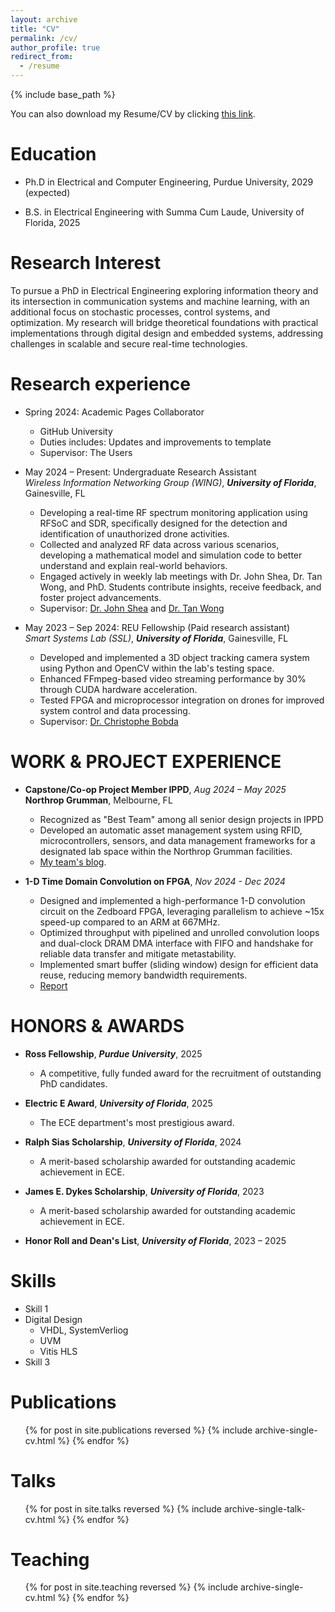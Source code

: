```yaml
---
layout: archive
title: "CV"
permalink: /cv/
author_profile: true
redirect_from:
  - /resume
---
```


{% include base_path %}

You can also download my Resume/CV by clicking [this link](/files/Resume/MichaelTung_Resume_2025_06_26.pdf).

Education
======
* Ph.D in Electrical and Computer Engineering, Purdue University, 2029 (expected)
<!--* M.S. in Jekyll, GitHub University, 2014 -->
* B.S. in Electrical Engineering with Summa Cum Laude, University of Florida, 2025

Research Interest
======
To pursue a PhD in Electrical Engineering exploring information theory and its intersection in communication systems and machine learning, with an additional focus on stochastic processes, control systems, and optimization. 
My research will bridge theoretical foundations with practical implementations through digital design and embedded systems, addressing challenges in scalable and secure real-time technologies.

Research experience
======
* Spring 2024: Academic Pages Collaborator
  * GitHub University
  * Duties includes: Updates and improvements to template
  * Supervisor: The Users

* May 2024 – Present: Undergraduate Research Assistant <br>
  _Wireless Information Networking Group (WING)_, **_University of Florida_**, Gainesville, FL
  * Developing a real-time RF spectrum monitoring application using RFSoC and SDR, specifically designed for the detection and identification of unauthorized drone activities.
  * Collected and analyzed RF data across various scenarios, developing a mathematical model and simulation code to better understand and explain real-world behaviors.
  * Engaged actively in weekly lab meetings with Dr. John Shea, Dr. Tan Wong, and PhD. Students contribute insights, receive feedback, and foster project advancements.
  * Supervisor: [Dr. John Shea](https://www.ece.ufl.edu/people/faculty/john-m-shea/) and [Dr. Tan Wong](https://www.ece.ufl.edu/people/faculty/tan-wong/)

* May 2023 – Sep 2024: REU Fellowship (Paid research assistant) <br>
  _Smart Systems Lab (SSL)_, **_University of Florida_**, Gainesville, FL 
  * Developed and implemented a 3D object tracking camera system using Python and OpenCV within the lab's testing space.
  * Enhanced FFmpeg-based video streaming performance by 30% through CUDA hardware acceleration.
  * Tested FPGA and microprocessor integration on drones for improved system control and data processing.
  * Supervisor: [Dr. Christophe Bobda](https://www.ece.ufl.edu/people/faculty/christophe-bobda/)

  
WORK & PROJECT EXPERIENCE
======
* **Capstone/Co-op Project Member IPPD**, _Aug 2024 – May 2025_ <br>
  **Northrop Grumman**, Melbourne, FL
	* Recognized as "Best Team" among all senior design projects in IPPD
	* Developed an automatic asset management system using RFID, microcontrollers, sensors, and data management frameworks for a designated lab space within the Northrop Grumman facilities.
	* [My team's blog](https://www.ippd.ufl.edu/blogs/ay2425team09/).

* **1-D Time Domain Convolution on FPGA**, _Nov 2024 - Dec 2024_ <br>
	* Designed and implemented a high-performance 1-D convolution circuit on the Zedboard FPGA, leveraging parallelism to achieve ~15x speed-up compared to an ARM at 667MHz.
	* Optimized throughput with pipelined and unrolled convolution loops and dual-clock DRAM DMA interface with FIFO and handshake for reliable data transfer and mitigate metastability.
	* Implemented smart buffer (sliding window) design for efficient data reuse, reducing memory bandwidth requirements.
	* [Report](/files/UF_materials/EEL5721_ReconfigurableComputing/final_project_report.pdf)


HONORS & AWARDS
======
* **Ross Fellowship**, **_Purdue University_**, 2025
	* A competitive, fully funded award for the recruitment of outstanding PhD candidates.

* **Electric E Award**, **_University of Florida_**, 2025
	* The ECE department's most prestigious award.
	
* **Ralph Sias Scholarship**, **_University of Florida_**, 2024
	* A merit-based scholarship awarded for outstanding academic achievement in ECE.

* **James E. Dykes Scholarship**, **_University of Florida_**, 2023
	* A merit-based scholarship awarded for outstanding academic achievement in ECE.

* **Honor Roll and Dean's List**, **_University of Florida_**, 2023 – 2025
  
Skills
======
* Skill 1
* Digital Design
  * VHDL, SystemVerliog
  * UVM
  * Vitis HLS
* Skill 3

Publications
======
  <ul>{% for post in site.publications reversed %}
    {% include archive-single-cv.html %}
  {% endfor %}</ul>
  
Talks
======
  <ul>{% for post in site.talks reversed %}
    {% include archive-single-talk-cv.html  %}
  {% endfor %}</ul>
  
Teaching
======
  <ul>{% for post in site.teaching reversed %}
    {% include archive-single-cv.html %}
  {% endfor %}</ul>
  
  
<!--  
Service and leadership
======
* Currently signed in to 43 different slack teams
-->